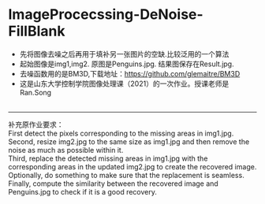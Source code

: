# ImageProcecssing-DeNoise-FillBlank
* 先将图像去噪之后再用于填补另一张图片的空缺.比较泛用的一个算法
* 起始图像是img1,img2. 原图是Penguins.jpg. 结果图保存在Result.jpg.  
* 去噪函数用的是BM3D,下载地址：https://github.com/glemaitre/BM3D  
* 这是山东大学控制学院图像处理课（2021）的一次作业。授课老师是Ran.Song  
  <br/>
--------------------------
补充原作业要求：   
First detect the pixels corresponding to the missing areas in img1.jpg.  
Second, resize img2.jpg to the same size as img1.jpg and then remove the noise as much as possible within it.   
Third, replace the detected missing areas in img1.jpg with the corresponding areas in the updated img2.jpg to create the recovered image.   
Optionally, do something to make sure that the replacement is seamless.   
Finally, compute the similarity between the recovered image and Penguins.jpg to check if it is a good recovery.
